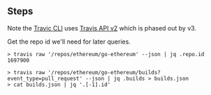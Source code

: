 
## Steps

Note the [Travic CLI](https://github.com/travis-ci/travis.rb) uses 
[Travis API v2](https://docs.travis-ci.com/api) which is phased out by v3.

Get the repo id we'll need for later queries.
```
> travis raw '/repos/ethereum/go-ethereum' --json | jq .repo.id
1697900
```

```
> travis raw '/repos/ethereum/go-ethereum/builds?event_type=pull_request' --json | jq .builds > builds.json
> cat builds.json | jq '.[-1].id'
```